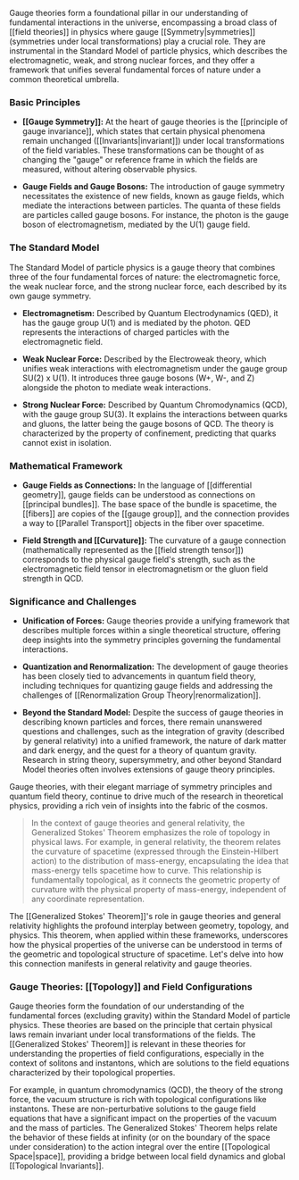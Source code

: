 Gauge theories form a foundational pillar in our understanding of fundamental interactions in the universe, encompassing a broad class of [[field theories]] in physics where gauge [[Symmetry|symmetries]] (symmetries under local transformations) play a crucial role. They are instrumental in the Standard Model of particle physics, which describes the electromagnetic, weak, and strong nuclear forces, and they offer a framework that unifies several fundamental forces of nature under a common theoretical umbrella.

### Basic Principles

- **[[Gauge Symmetry]]:** At the heart of gauge theories is the [[principle of gauge invariance]], which states that certain physical phenomena remain unchanged ([[Invariants|invariant]]) under local transformations of the field variables. These transformations can be thought of as changing the "gauge" or reference frame in which the fields are measured, without altering observable physics.

- **Gauge Fields and Gauge Bosons:** The introduction of gauge symmetry necessitates the existence of new fields, known as gauge fields, which mediate the interactions between particles. The quanta of these fields are particles called gauge bosons. For instance, the photon is the gauge boson of electromagnetism, mediated by the U(1) gauge field.

### The Standard Model

The Standard Model of particle physics is a gauge theory that combines three of the four fundamental forces of nature: the electromagnetic force, the weak nuclear force, and the strong nuclear force, each described by its own gauge symmetry.

- **Electromagnetism:** Described by Quantum Electrodynamics (QED), it has the gauge group U(1) and is mediated by the photon. QED represents the interactions of charged particles with the electromagnetic field.

- **Weak Nuclear Force:** Described by the Electroweak theory, which unifies weak interactions with electromagnetism under the gauge group SU(2) x U(1). It introduces three gauge bosons (W+, W-, and Z) alongside the photon to mediate weak interactions.

- **Strong Nuclear Force:** Described by Quantum Chromodynamics (QCD), with the gauge group SU(3). It explains the interactions between quarks and gluons, the latter being the gauge bosons of QCD. The theory is characterized by the property of confinement, predicting that quarks cannot exist in isolation.

### Mathematical Framework

- **Gauge Fields as Connections:** In the language of [[differential geometry]], gauge fields can be understood as connections on [[principal bundles]]. The base space of the bundle is spacetime, the [[fibers]] are copies of the [[gauge group]], and the connection provides a way to [[Parallel Transport]] objects in the fiber over spacetime.

- **Field Strength and [[Curvature]]:** The curvature of a gauge connection (mathematically represented as the [[field strength tensor]]) corresponds to the physical gauge field's strength, such as the electromagnetic field tensor in electromagnetism or the gluon field strength in QCD.

### Significance and Challenges

- **Unification of Forces:** Gauge theories provide a unifying framework that describes multiple forces within a single theoretical structure, offering deep insights into the symmetry principles governing the fundamental interactions.

- **Quantization and Renormalization:** The development of gauge theories has been closely tied to advancements in quantum field theory, including techniques for quantizing gauge fields and addressing the challenges of [[Renormalization Group Theory|renormalization]].

- **Beyond the Standard Model:** Despite the success of gauge theories in describing known particles and forces, there remain unanswered questions and challenges, such as the integration of gravity (described by general relativity) into a unified framework, the nature of dark matter and dark energy, and the quest for a theory of quantum gravity. Research in string theory, supersymmetry, and other beyond Standard Model theories often involves extensions of gauge theory principles.

Gauge theories, with their elegant marriage of symmetry principles and quantum field theory, continue to drive much of the research in theoretical physics, providing a rich vein of insights into the fabric of the cosmos.


> In the context of gauge theories and general relativity, the Generalized Stokes' Theorem emphasizes the role of topology in physical laws. For example, in general relativity, the theorem relates the curvature of spacetime (expressed through the Einstein-Hilbert action) to the distribution of mass-energy, encapsulating the idea that mass-energy tells spacetime how to curve. This relationship is fundamentally topological, as it connects the geometric property of curvature with the physical property of mass-energy, independent of any coordinate representation.

The [[Generalized Stokes' Theorem]]'s role in gauge theories and general relativity highlights the profound interplay between geometry, topology, and physics. This theorem, when applied within these frameworks, underscores how the physical properties of the universe can be understood in terms of the geometric and topological structure of spacetime. Let's delve into how this connection manifests in general relativity and gauge theories.

### Gauge Theories: [[Topology]] and Field Configurations

Gauge theories form the foundation of our understanding of the fundamental forces (excluding gravity) within the Standard Model of particle physics. These theories are based on the principle that certain physical laws remain invariant under local transformations of the fields. The [[Generalized Stokes' Theorem]] is relevant in these theories for understanding the properties of field configurations, especially in the context of solitons and instantons, which are solutions to the field equations characterized by their topological properties.

For example, in quantum chromodynamics (QCD), the theory of the strong force, the vacuum structure is rich with topological configurations like instantons. These are non-perturbative solutions to the gauge field equations that have a significant impact on the properties of the vacuum and the mass of particles. The Generalized Stokes' Theorem helps relate the behavior of these fields at infinity (or on the boundary of the space under consideration) to the action integral over the entire [[Topological Space|space]], providing a bridge between local field dynamics and global [[Topological Invariants]].